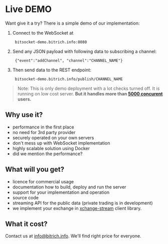 # Live DEMO

Want give it a try? There is a simple demo of our implementation:

1. Connect to the WebSocket at

        bitsocket-demo.bitrich.info:8080

2. Send any JSON payload with following data to subscribing a channel:

    <!-- language: lang-json -->
    
        {"event":"addChannel", "channel":"CHANNEL_NAME"}

3. Then send data to the REST endpoint:

        bitsocket-demo.bitrich.info/publish/CHANNEL_NAME

> Note: This is only demo deployment with a lot checks turned off. It is running on low cost server. **But it handles more than [5000 concurent](performance.md) users.**

## Why use it?

- performance in the first place
- no need for 3rd party provider
- securely operated on your own servers
- don't mess up with WebSocket implementation
- highly scalable solution using Docker
- did we mention the performance?

## What will you get?

- licence for commercial usage
- documentation how to build, deploy and run the server
- support for your implementation and operation
- source code
- streaming API for the public data (private trading is in development)
- we implement your exchange in [xchange-stream](https://github.com/bitrich-info/xchange-stream) client library.

## What it cost?

Contact us at [info@bitrich.info](mailto:info@bitrich.info). We'll find right price for everyone.
